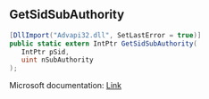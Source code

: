 ## GetSidSubAuthority

```csharp
[DllImport("Advapi32.dll", SetLastError = true)]
public static extern IntPtr GetSidSubAuthority(
   IntPtr pSid,
   uint nSubAuthority
);
```

Microsoft documentation: [Link](https://docs.microsoft.com/en-us/windows/win32/api/securitybaseapi/nf-securitybaseapi-getsidsubauthority)
